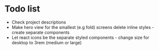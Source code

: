 # Todo list

* Check project descriptions
* Make hero view for the smallest (e.g fold) screens delete inline styles - create separate components
* Let react icons be the separate styled components - change size for desktop to 3rem (medium or large)

